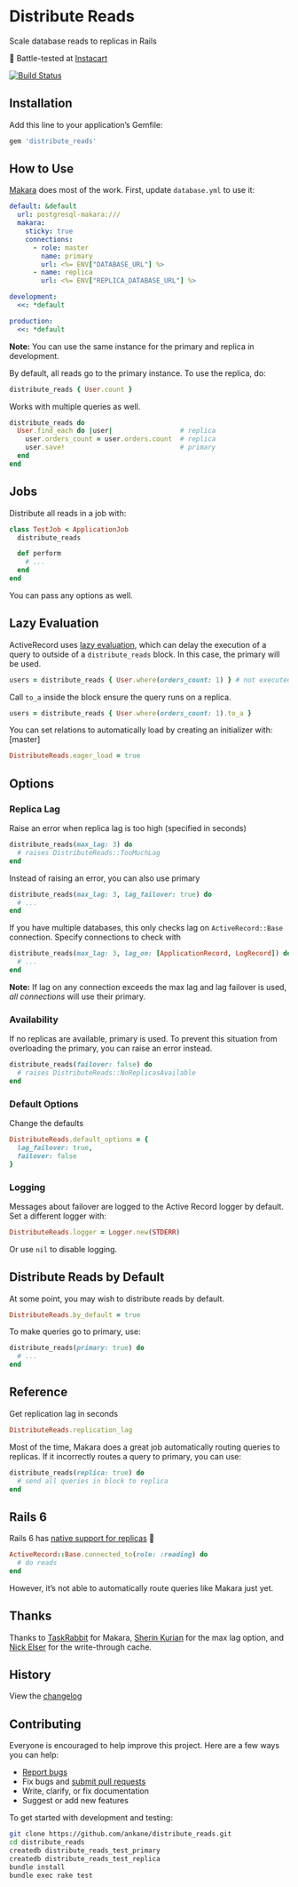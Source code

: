 # Distribute Reads

Scale database reads to replicas in Rails

:tangerine: Battle-tested at [Instacart](https://www.instacart.com/opensource)

[![Build Status](https://travis-ci.org/ankane/distribute_reads.svg?branch=master)](https://travis-ci.org/ankane/distribute_reads)

## Installation

Add this line to your application’s Gemfile:

```ruby
gem 'distribute_reads'
```

## How to Use

[Makara](https://github.com/taskrabbit/makara) does most of the work. First, update `database.yml` to use it:

```yml
default: &default
  url: postgresql-makara:///
  makara:
    sticky: true
    connections:
      - role: master
        name: primary
        url: <%= ENV["DATABASE_URL"] %>
      - name: replica
        url: <%= ENV["REPLICA_DATABASE_URL"] %>

development:
  <<: *default

production:
  <<: *default
```

**Note:** You can use the same instance for the primary and replica in development.

By default, all reads go to the primary instance. To use the replica, do:

```ruby
distribute_reads { User.count }
```

Works with multiple queries as well.

```ruby
distribute_reads do
  User.find_each do |user|                 # replica
    user.orders_count = user.orders.count  # replica
    user.save!                             # primary
  end
end
```

## Jobs

Distribute all reads in a job with:

```ruby
class TestJob < ApplicationJob
  distribute_reads

  def perform
    # ...
  end
end
```

You can pass any options as well.

## Lazy Evaluation

ActiveRecord uses [lazy evaluation](https://www.theodinproject.com/courses/ruby-on-rails/lessons/active-record-queries), which can delay the execution of a query to outside of a `distribute_reads` block. In this case, the primary will be used.

```ruby
users = distribute_reads { User.where(orders_count: 1) } # not executed yet
```

Call `to_a` inside the block ensure the query runs on a replica.

```ruby
users = distribute_reads { User.where(orders_count: 1).to_a }
```

You can set relations to automatically load by creating an initializer with: [master]

```ruby
DistributeReads.eager_load = true
```

## Options

### Replica Lag

Raise an error when replica lag is too high (specified in seconds)

```ruby
distribute_reads(max_lag: 3) do
  # raises DistributeReads::TooMuchLag
end
```

Instead of raising an error, you can also use primary

```ruby
distribute_reads(max_lag: 3, lag_failover: true) do
  # ...
end
```

If you have multiple databases, this only checks lag on `ActiveRecord::Base` connection. Specify connections to check with

```ruby
distribute_reads(max_lag: 3, lag_on: [ApplicationRecord, LogRecord]) do
  # ...
end
```

**Note:** If lag on any connection exceeds the max lag and lag failover is used, *all connections* will use their primary.

### Availability

If no replicas are available, primary is used. To prevent this situation from overloading the primary, you can raise an error instead.

```ruby
distribute_reads(failover: false) do
  # raises DistributeReads::NoReplicasAvailable
end
```

### Default Options

Change the defaults

```ruby
DistributeReads.default_options = {
  lag_failover: true,
  failover: false
}
```

### Logging

Messages about failover are logged to the Active Record logger by default. Set a different logger with:

```ruby
DistributeReads.logger = Logger.new(STDERR)
```

Or use `nil` to disable logging.

## Distribute Reads by Default

At some point, you may wish to distribute reads by default.

```ruby
DistributeReads.by_default = true
```

To make queries go to primary, use:

```ruby
distribute_reads(primary: true) do
  # ...
end
```

## Reference

Get replication lag in seconds

```ruby
DistributeReads.replication_lag
```

Most of the time, Makara does a great job automatically routing queries to replicas. If it incorrectly routes a query to primary, you can use:

```ruby
distribute_reads(replica: true) do
  # send all queries in block to replica
end
```

## Rails 6

Rails 6 has [native support for replicas](https://edgeguides.rubyonrails.org/active_record_multiple_databases.html) :tada:

```ruby
ActiveRecord::Base.connected_to(role: :reading) do
  # do reads
end
```

However, it’s not able to automatically route queries like Makara just yet.

## Thanks

Thanks to [TaskRabbit](https://github.com/taskrabbit) for Makara, [Sherin Kurian](https://github.com/sherinkurian) for the max lag option, and [Nick Elser](https://github.com/nickelser) for the write-through cache.

## History

View the [changelog](https://github.com/ankane/distribute_reads/blob/master/CHANGELOG.md)

## Contributing

Everyone is encouraged to help improve this project. Here are a few ways you can help:

- [Report bugs](https://github.com/ankane/distribute_reads/issues)
- Fix bugs and [submit pull requests](https://github.com/ankane/distribute_reads/pulls)
- Write, clarify, or fix documentation
- Suggest or add new features

To get started with development and testing:

```sh
git clone https://github.com/ankane/distribute_reads.git
cd distribute_reads
createdb distribute_reads_test_primary
createdb distribute_reads_test_replica
bundle install
bundle exec rake test
```
